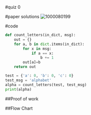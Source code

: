 #quiz 0


#paper solutions
![1000080199](https://github.com/user-attachments/assets/9cd0b695-e92d-443a-b2f9-5af3be1b1558)

#code
```.py
def count_letters(in_dict, msg):
    out = {}
    for a, b in dict.items(in_dict):
        for x in msg:
            if a == x:
                b += 1
        out[a]=b
    return out

test = {'a': 0, 'b': 0, 'c': 0}
test_msg = 'alphabet'
alpha = count_letters(test, test_msg)
print(alpha)
```

##Proof of work

##Flow Chart
